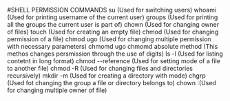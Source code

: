 #SHELL PERMISSION COMMANDS
su (Used for switching users)
whoami (Used for printing username of the current user)
groups (Used for printing all the groups the current user is part of)
chown (Used for changing owner of files)
touch (Used for creating an empty file)
chmod (Used for changing permission of a file)
chmod ugo (Used for changing multiple permission with necessary parameters)
chmomd ugo
chmomd absolute method (This methos changes persmission through the use of digits)
ls -l <file name> (Used for listing contetnt in long format)
chmod --reference (Used for setting mode of a file to another file)
chmod -R (Used for changing files and directories recursively)
mkdir -m (Used for creating a directory with mode)
chgrp (Used fot changing the group a file or directory belongs to)
chown :(Used for changing multiple owner of file)
